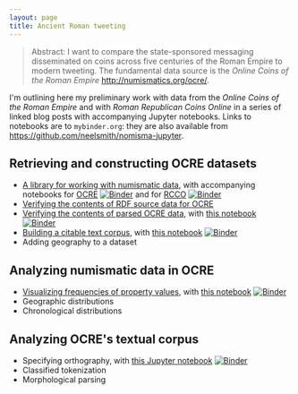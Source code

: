 ```yaml
---
layout: page
title: Ancient Roman tweeting
---
```


> Abstract: I want to compare the state-sponsored messaging disseminated on coins across five centuries of the Roman Empire to modern tweeting. The fundamental data source is the *Online Coins of the Roman Empire* <http://numismatics.org/ocre/>.


I'm outlining here my preliminary work with data from the *Online Coins of the Roman Empire* and with *Roman Republican Coins Online* in a series of linked blog posts with accompanying Jupyter notebooks.  Links to notebooks are to `mybinder.org`:  they are also available from <https://github.com/neelsmith/nomisma-jupyter>.

## Retrieving and constructing OCRE datasets

 - [A library for working with numismatic data](http://neelsmith.info/hc/2019-11-30-reading-nomisma/), with accompanying notebooks for [OCRE](https://mybinder.org/v2/gh/neelsmith/nomisma-jupyter/master?filepath=building%2FReading_ocre_data.ipynb) [![Binder](https://mybinder.org/badge_logo.svg)](https://mybinder.org/v2/gh/neelsmith/nomisma-jupyter/master?filepath=building%2FReading_ocre_data.ipynb) and for [RCCO](https://mybinder.org/v2/gh/neelsmith/nomisma-jupyter/master?filepath=building%2FReading_crro_data.ipynb) [![Binder](https://mybinder.org/badge_logo.svg)](https://mybinder.org/v2/gh/neelsmith/nomisma-jupyter/master?filepath=building%2FReading_crro_data.ipynb)
 - [Verifying the contents of RDF source data for OCRE](http://neelsmith.info/hc/2019-12-09-validating-RDF/)
 - [Verifying the contents of parsed OCRE data](http://neelsmith.info/hc/2019-12-01-validating-ocre/), with [this notebook](https://mybinder.org/v2/gh/neelsmith/nomisma-jupyter/master?filepath=building%2FVerifying_ocre.ipynb) [![Binder](https://mybinder.org/badge_logo.svg)](https://mybinder.org/v2/gh/neelsmith/nomisma-jupyter/master?filepath=building%2FVerifying_ocre.ipynb)
- [Building a citable text corpus](http://neelsmith.info/hc/2019-12-02-building-ocre-text-corpus/), with [this notebook](https://mybinder.org/v2/gh/neelsmith/nomisma-jupyter/master?filepath=building%2FOcre_text_corpus.ipynb%09Reading_ocre_data.ipynb) [![Binder](https://mybinder.org/badge_logo.svg)](https://mybinder.org/v2/gh/neelsmith/nomisma-jupyter/master?filepath=building%2FOcre_text_corpus.ipynb)
- Adding geography to a dataset

## Analyzing numismatic data in OCRE

- [Visualizing frequencies of property values](http://neelsmith.info/hc/2019-12-02-frequencies-in-ocre/), with [this notebook](https://mybinder.org/v2/gh/neelsmith/nomisma-jupyter/master?filepath=ocre%2FFrequencies_ocre.ipynb) [![Binder](https://mybinder.org/badge_logo.svg)](https://mybinder.org/v2/gh/neelsmith/nomisma-jupyter/master?filepath=ocre%2FFrequencies_ocre.ipynb)
- Geographic distributions
- Chronological distributions

## Analyzing OCRE's textual corpus

- Specifying orthography, with [this Jupyter notebook](https://mybinder.org/v2/gh/neelsmith/nomisma-jupyter/master?filepath=ocre%2FOcre_char_set.ipynb)  [![Binder](https://mybinder.org/badge_logo.svg)](https://mybinder.org/v2/gh/neelsmith/nomisma-jupyter/master?filepath=ocre%2FOcre_char_set.ipynb)
- Classified tokenization
- Morphological parsing
